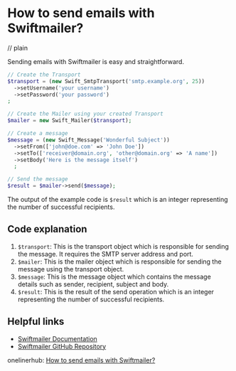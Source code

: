 # How to send emails with Swiftmailer?
// plain

Sending emails with Swiftmailer is easy and straightforward.

```php
// Create the Transport
$transport = (new Swift_SmtpTransport('smtp.example.org', 25))
  ->setUsername('your username')
  ->setPassword('your password')
;

// Create the Mailer using your created Transport
$mailer = new Swift_Mailer($transport);

// Create a message
$message = (new Swift_Message('Wonderful Subject'))
  ->setFrom(['john@doe.com' => 'John Doe'])
  ->setTo(['receiver@domain.org', 'other@domain.org' => 'A name'])
  ->setBody('Here is the message itself')
  ;

// Send the message
$result = $mailer->send($message);
```

The output of the example code is `$result` which is an integer representing the number of successful recipients.

## Code explanation


1. `$transport`: This is the transport object which is responsible for sending the message. It requires the SMTP server address and port.
2. `$mailer`: This is the mailer object which is responsible for sending the message using the transport object.
3. `$message`: This is the message object which contains the message details such as sender, recipient, subject and body.
4. `$result`: This is the result of the send operation which is an integer representing the number of successful recipients.

## Helpful links

- [Swiftmailer Documentation](https://swiftmailer.symfony.com/docs/introduction.html)
- [Swiftmailer GitHub Repository](https://github.com/swiftmailer/swiftmailer)

onelinerhub: [How to send emails with Swiftmailer?](https://onelinerhub.com/php-swiftmailer/how-to-send-emails-with-swiftmailer)